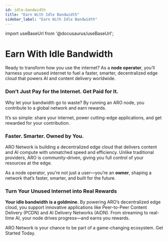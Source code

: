 ```yaml
---
id: idle-bandwidth
title: "Earn With Idle Bandwidth"
sidebar_label: "Earn With Idle Bandwidth"
---
```

import useBaseUrl from '@docusaurus/useBaseUrl';

# Earn With Idle Bandwidth

Ready to transform how you use the internet? As a **node operator**, you’ll harness your unused internet to fuel a faster, smarter, decentralized edge cloud that powers AI and content delivery worldwide.

### Don’t Just Pay for the Internet. Get Paid for It.

Why let your bandwidth go to waste? By running an ARO node, you contribute to a global network and earn rewards. 

It’s so simple: share your internet, power cutting-edge applications, and get rewarded for your contribution.

### Faster. Smarter. Owned by You.

ARO Network is building a decentralized edge cloud that delivers content and AI compute with unmatched speed and efficiency. Unlike traditional providers, ARO is community-driven, giving you full control of your resources at the edge. 

As a node operator, you’re not just a user—you’re an **owner**, shaping a network that’s faster, smarter, and built for the future.

### Turn Your Unused Internet into Real Rewards

**Your idle bandwidth is a goldmine.** By powering ARO’s decentralized edge cloud, you support innovative applications like Peer-to-Peer Content Delivery (PCDN) and AI Delivery Networks (AiDN). From streaming to real-time AI, your node drives progress—and earns you rewards. 

ARO Network is your chance to be part of a game-changing ecosystem. Get Started Today.



